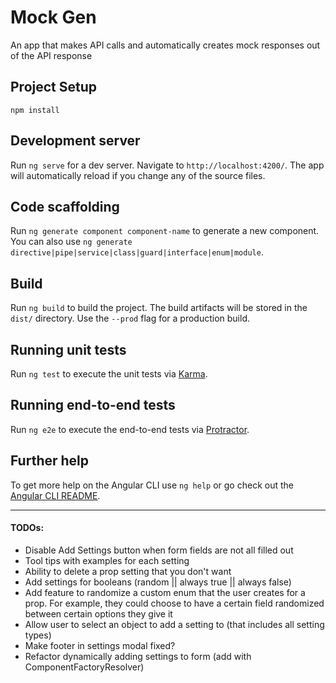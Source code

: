 # Mock Gen

An app that makes API calls and automatically creates mock responses out of the API response

## Project Setup

```
npm install
```

## Development server

Run `ng serve` for a dev server. Navigate to `http://localhost:4200/`. The app will automatically reload if you change any of the source files.

## Code scaffolding

Run `ng generate component component-name` to generate a new component. You can also use `ng generate directive|pipe|service|class|guard|interface|enum|module`.

## Build

Run `ng build` to build the project. The build artifacts will be stored in the `dist/` directory. Use the `--prod` flag for a production build.

## Running unit tests

Run `ng test` to execute the unit tests via [Karma](https://karma-runner.github.io).

## Running end-to-end tests

Run `ng e2e` to execute the end-to-end tests via [Protractor](http://www.protractortest.org/).

## Further help

To get more help on the Angular CLI use `ng help` or go check out the [Angular CLI README](https://github.com/angular/angular-cli/blob/master/README.md).

---

#### TODOs:

- Disable Add Settings button when form fields are not all filled out
- Tool tips with examples for each setting
- Ability to delete a prop setting that you don't want
- Add settings for booleans (random || always true || always false)
- Add feature to randomize a custom enum that the user creates for a prop. For example, they could choose to have a certain field randomized between certain options they give it
- Allow user to select an object to add a setting to (that includes all setting types)
- Make footer in settings modal fixed?
- Refactor dynamically adding settings to form (add with ComponentFactoryResolver)

